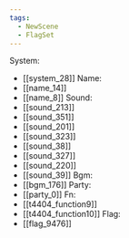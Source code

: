 ```yaml
---
tags:
  - NewScene
  - FlagSet
---
```

System:
- [[system_28]]
Name:
- [[name_14]]
- [[name_8]]
Sound:
- [[sound_213]]
- [[sound_351]]
- [[sound_201]]
- [[sound_323]]
- [[sound_38]]
- [[sound_327]]
- [[sound_220]]
- [[sound_39]]
Bgm:
- [[bgm_176]]
Party:
- [[party_0]]
Fn:
- [[t4404_function9]]
- [[t4404_function10]]
Flag:
- [[flag_9476]]
